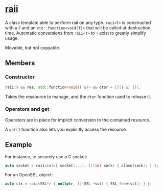 # [raii](raii.hpp)

A class template able to perform raii on any type. `raii<T>` is constructed with a `T` and an `std::function<void(T)>` that will be called at destruction time.
Automatic conversions from `raii<T>` to `T` exist to greatly simplify usage.

Movable, but not copyable.

## Members

### Constructor

```cpp
raii(T && res, std::function<void(T &)> && dtor = [](T &) {});
```

Takes the ressource to manage, and the `dtor` function used to release it.

### Operators and get

Operators are in place for implicit conversion to the contained resource.

A `get()` function also lets you explicitly access the resource.

## Example

For instance, to securely use a C socket:

```cpp
auto socket = raii<int>{ socket(...), [](int sock) { close(sock); } };
```

For an OpenSSL object:

```cpp
auto ctx = raii<SSL*> { nullptr, [](SSL *ssl) { SSL_free(ssl); } };
```
